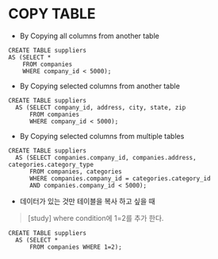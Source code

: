 # COPY TABLE

* By Copying all columns from another table

```
CREATE TABLE suppliers
AS (SELECT *
    FROM companies
    WHERE company_id < 5000);
```


* By Copying selected columns from another table
```
CREATE TABLE suppliers
  AS (SELECT company_id, address, city, state, zip
      FROM companies
      WHERE company_id < 5000);
```

* By Copying selected columns from multiple tables
```
CREATE TABLE suppliers
  AS (SELECT companies.company_id, companies.address, categories.category_type
      FROM companies, categories
      WHERE companies.company_id = categories.category_id
      AND companies.company_id < 5000);
```

* 데이터가 있는 것만 테이블을 복사 하고 싶을 때 
> [study] where condition에 1=2를 추가 한다. 

```
CREATE TABLE suppliers
  AS (SELECT *
      FROM companies WHERE 1=2);
```
